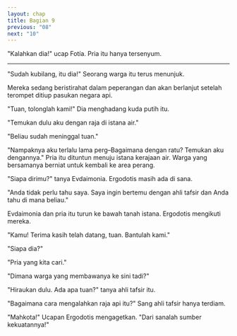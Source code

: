 ```yaml
---
layout: chap
title: Bagian 9
previous: "08"
next: "10"
---
```

"Kalahkan dia!" ucap Fotía. Pria itu hanya tersenyum.

***

"Sudah kubilang, itu dia!" Seorang warga itu terus menunjuk.

Mereka sedang beristirahat dalam peperangan dan akan berlanjut setelah terompet ditiup pasukan negara api.

"Tuan, tolonglah kami!" Dia menghadang kuda putih itu.

"Temukan dulu aku dengan raja di istana air."

"Beliau sudah meninggal tuan."

"Nampaknya aku terlalu lama perg–Bagaimana dengan ratu? Temukan aku dengannya." Pria itu dituntun menuju istana kerajaan air. Warga yang bersamanya berniat untuk kembali ke area perang.

"Siapa dirimu?" tanya Evdaimonia. Ergodotis masih ada di sana.

"Anda tidak perlu tahu saya. Saya ingin bertemu dengan ahli tafsir dan Anda tahu di mana beliau."

Evdaimonia dan pria itu turun ke bawah tanah istana. Ergodotis mengikuti mereka.

"Kamu! Terima kasih telah datang, tuan. Bantulah kami."

"Siapa dia?"

"Pria yang kita cari."

"Dimana warga yang membawanya ke sini tadi?"

"Hiraukan dulu. Ada apa tuan?" tanya ahli tafsir itu.

"Bagaimana cara mengalahkan raja api itu?" Sang ahli tafsir hanya terdiam.

"Mahkota!" Ucapan Ergodotis mengagetkan. "Dari sanalah sumber kekuatannya!"